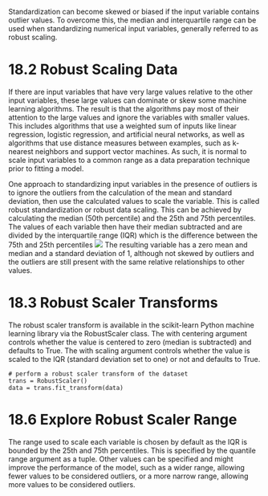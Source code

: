 Standardization can become skewed or biased if the input variable contains outlier values.
To overcome this, the median and interquartile range can be used when standardizing numerical input variables, generally referred to as robust scaling.
# 18.2 Robust Scaling Data
If there are input variables that have very large values relative to the other input variables, these large values can dominate or skew some machine learning algorithms. The result is that the algorithms pay most of their attention to the large values and ignore the variables with smaller values.
This includes algorithms that use a weighted sum of inputs like linear regression, logistic regression, and artificial neural networks, as well as algorithms that use distance measures between examples, such as k-nearest neighbors and support vector machines. As such, it is normal to scale input variables to a common range as a data preparation technique prior to fitting a model.

One approach to standardizing input variables in the presence of outliers is to
ignore the outliers from the calculation of the mean and standard deviation, then use the calculated values to scale the variable. This is called robust standardization or robust data scaling. This can be achieved by calculating the median (50th percentile) and the 25th and 75th percentiles. The values of each variable then have their median subtracted and are divided by the interquartile range (IQR) which is the difference between the 75th and 25th percentiles
![](https://i.imgur.com/wWcMAxf.png)
The resulting variable has a zero mean and median and a standard deviation of 1, although not skewed by outliers and the outliers are still present with the same relative relationships to other values.

# 18.3 Robust Scaler Transforms 
The robust scaler transform is available in the scikit-learn Python machine learning library via the RobustScaler class. The with centering argument controls whether the value is centered to zero (median is subtracted) and defaults to True. The with scaling argument controls whether the value is scaled to the IQR (standard deviation set to one) or not and defaults to True.
```
# perform a robust scaler transform of the dataset
trans = RobustScaler()
data = trans.fit_transform(data)
```
# 18.6 Explore Robust Scaler Range
The range used to scale each variable is chosen by default as the IQR is bounded by the 25th and 75th percentiles. This is specified by the quantile range argument as a tuple. Other values can be specified and might improve the performance of the model, such as a wider range, allowing fewer values to be considered outliers, or a more narrow range, allowing more values to be considered outliers.